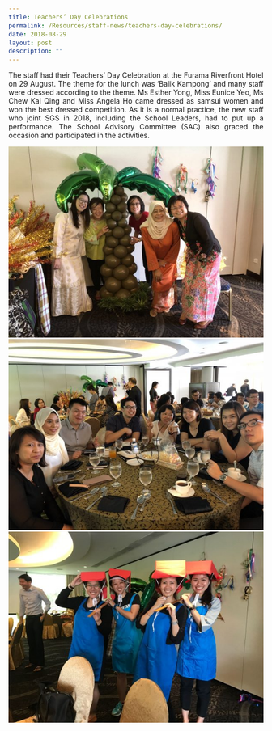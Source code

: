 ```yaml
---
title: Teachers’ Day Celebrations
permalink: /Resources/staff-news/teachers-day-celebrations/
date: 2018-08-29
layout: post
description: ""
---
```

<p style="text-align: justify;"> The staff had their Teachers’ Day Celebration at the Furama Riverfront Hotel on 29 August. The theme for the lunch was ‘Balik Kampong’ and many staff were dressed according to the theme. Ms Esther Yong, Miss Eunice Yeo, Ms Chew Kai Qing and Miss Angela Ho came dressed as samsui women and won the best dressed competition. As it is a normal practice, the new staff who joint SGS in 2018, including the School Leaders, had to put up a performance. The School Advisory Committee (SAC) also graced the occasion and participated in the activities. </p>

![](/images/Teachers%20day/006-Ee-Leng-Elaine-Seah-1-600x450.jpg)
![](/images/Teachers%20day/010-Ee-Leng-Elaine-Seah-600x450.jpg)
![](/images/Teachers%20day/068-Ee-Leng-Elaine-Seah-600x450.jpg)